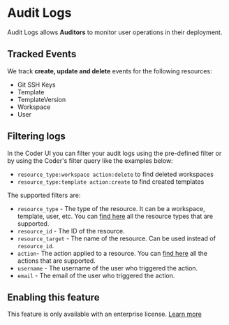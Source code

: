 # Audit Logs

Audit Logs allows **Auditors** to monitor user operations in
their deployment.

## Tracked Events

We track **create, update and delete** events for the following resources:

- Git SSH Keys
- Template
- TemplateVersion
- Workspace
- User

## Filtering logs

In the Coder UI you can filter your audit logs using the pre-defined filter or by using the Coder's filter query like the examples below:

- `resource_type:workspace action:delete` to find deleted workspaces
- `resource_type:template action:create` to find created templates

The supported filters are:

- `resource_type` - The type of the resource. It can be a workspace, template, user, etc. You can [find here](https://pkg.go.dev/github.com/coder/coder@main/codersdk#ResourceType) all the resource types that are supported.
- `resource_id` - The ID of the resource.
- `resource_target` - The name of the resource. Can be used instead of `resource_id`.
- `action`- The action applied to a resource. You can [find here](https://pkg.go.dev/github.com/coder/coder@main/codersdk#AuditAction) all the actions that are supported.
- `username` - The username of the user who triggered the action.
- `email` - The email of the user who triggered the action.

## Enabling this feature

This feature is only available with an enterprise license. [Learn more](./enterprise.md)
